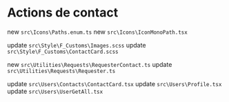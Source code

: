 # Actions de contact

new     ```src\Icons\Paths.enum.ts```
new     ```src\Icons\IconMonoPath.tsx```

update  ```src\Style\F_Customs\Images.scss```
update  ```src\Style\F_Customs\ContactCard.scss```

new     ```src\Utilities\Requests\RequesterContact.ts```
update  ```src\Utilities\Requests\Requester.ts```

update  ```src\Users\Contacts\ContactCard.tsx```
update  ```src\Users\Profile.tsx```
update  ```src\Users\UserGetAll.tsx```
